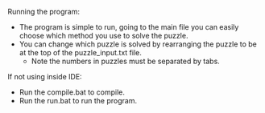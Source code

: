 Running the program:
* The program is simple to run, going to the main file you can easily choose which method you use to solve the puzzle.
* You can change which puzzle is solved by rearranging the puzzle to be at the top of the puzzle_input.txt file.
    * Note the numbers in puzzles must be separated by tabs.

If not using inside IDE:
* Run the compile.bat to compile.
* Run the run.bat to run the program.
